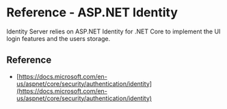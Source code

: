 # Reference - ASP.NET Identity

Identity Server relies on ASP.NET Identity for .NET Core to implement the UI login features and the users storage.

## Reference

- [https://docs.microsoft.com/en-us/aspnet/core/security/authentication/identity](https://docs.microsoft.com/en-us/aspnet/core/security/authentication/identity)